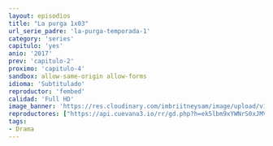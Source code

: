 ```yaml
---
layout: episodios
title: "La purga 1x03"
url_serie_padre: 'la-purga-temporada-1'
category: 'series'
capitulo: 'yes'
anio: '2017'
prev: 'capitulo-2'
proximo: 'capitulo-4'
sandbox: allow-same-origin allow-forms
idioma: 'Subtitulado'
reproductor: 'fembed'
calidad: 'Full HD'
image_banner: 'https://res.cloudinary.com/imbriitneysam/image/upload/v1546545022/reason1-banner-min.jpg'
reproductores: ["https://api.cuevana3.io/rr/gd.php?h=ek5lbm9xYWNrS0xJMVp5b21KREk0dFBLbjVkaHhkRGdrOG1jbnBpUnhhS1ZwbWVYZDdTdHFyUFhlWlo1ck0rc3hjeC9mM2F5cUt2Ym5LV29tWkxSNnI2U3FadVkyUT09"]
tags:
- Drama
---
```












